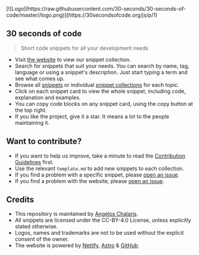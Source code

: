 <div class="github-widget" data-repo="30-seconds/30-seconds-of-code"></div>
[![Logo](https://raw.githubusercontent.com/30-seconds/30-seconds-of-code/master//logo.png)](https://30secondsofcode.org/js/p/1)

## 30 seconds of code

> Short code snippets for all your development needs

* Visit [the website](https://30secondsofcode.org) to view our snippet collection.
* Search for snippets that suit your needs. You can search by name, tag, language or using a snippet's description. Just start typing a term and see what comes up.
* Browse all [snippets](https://30secondsofcode.org/snippets/p/1) or individual [snippet collections](https://30secondsofcode.org/collections/p/1) for each topic.
* Click on each snippet card to view the whole snippet, including code, explanation and examples.
* You can copy code blocks on any snippet card, using the copy button at the top right.
* If you like the project, give it a star. It means a lot to the people maintaining it.

## Want to contribute?

* If you want to help us improve, take a minute to read the [Contribution Guidelines](https://github.com/30-seconds/30-seconds-of-code/blob/master//CONTRIBUTING.md) first.
* Use the relevant `template.md` to add new snippets to each collection.
* If you find a problem with a specific snippet, please [open an issue](https://github.com/30-seconds/30-seconds-of-code/issues/new).
* If you find a problem with the website, please [open an issue](https://github.com/30-seconds/30-seconds-of-code/issues/new).

## Credits

* This repository is maintained by [Angelos Chalaris](https://github.com/30-seconds/30-seconds-of-code/blob/master/[https://github.com/30-seconds](https://github.com/Chalarangelo)).
* All snippets are licensed under the CC-BY-4.0 License, unless explicitly stated otherwise.
* Logos, names and trademarks are not to be used without the explicit consent of the owner.
* The website is powered by [Netlify](https://www.netlify.com/), [Astro](https://astro.build/) & [GitHub](https://github.com/).
